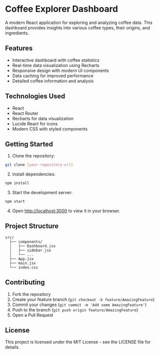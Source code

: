 # Coffee Explorer Dashboard

A modern React application for exploring and analyzing coffee data. This dashboard provides insights into various coffee types, their origins, and ingredients.

## Features

- Interactive dashboard with coffee statistics
- Real-time data visualization using Recharts
- Responsive design with modern UI components
- Data caching for improved performance
- Detailed coffee information and analysis

## Technologies Used

- React
- React Router
- Recharts for data visualization
- Lucide React for icons
- Modern CSS with styled components

## Getting Started

1. Clone the repository:

```bash
git clone [your-repository-url]
```

2. Install dependencies:

```bash
npm install
```

3. Start the development server:

```bash
npm start
```

4. Open [http://localhost:3000](http://localhost:3000) to view it in your browser.

## Project Structure

```
src/
  ├── components/
  │   ├── Dashboard.jsx
  │   ├── sidebar.jsx
  │   └── ...
  ├── App.jsx
  ├── main.jsx
  └── index.css
```

## Contributing

1. Fork the repository
2. Create your feature branch (`git checkout -b feature/AmazingFeature`)
3. Commit your changes (`git commit -m 'Add some AmazingFeature'`)
4. Push to the branch (`git push origin feature/AmazingFeature`)
5. Open a Pull Request

## License

This project is licensed under the MIT License - see the LICENSE file for details.
